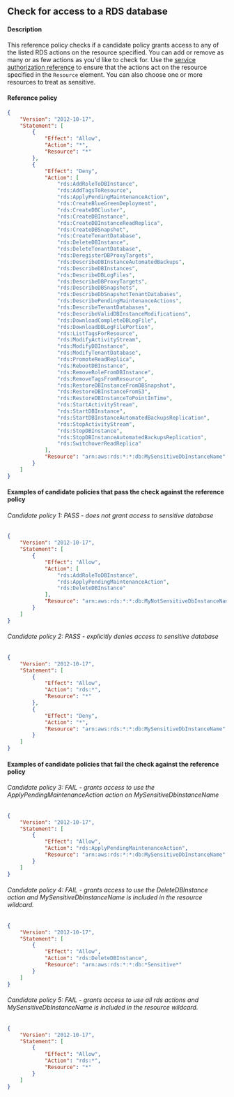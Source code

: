## Check for access to a RDS database

#### Description

This reference policy checks if a candidate policy grants access to any of the listed RDS actions on the resource specified. You can add or remove as many or as few actions as you'd like to check for. Use the [service authorization reference](https://docs.aws.amazon.com/service-authorization/latest/reference/reference_policies_actions-resources-contextkeys.html) to ensure that the actions act on the resource specified in the ```Resource``` element.  You can also choose one or more resources to treat as sensitive.


#### Reference policy
```json
{
    "Version": "2012-10-17",
    "Statement": [
        {
            "Effect": "Allow",
            "Action": "*",
            "Resource": "*"
        },
        {
            "Effect": "Deny",
            "Action": [
                "rds:AddRoleToDBInstance",
                "rds:AddTagsToResource",
                "rds:ApplyPendingMaintenanceAction",
                "rds:CreateBlueGreenDeployment",
                "rds:CreateDBCluster",
                "rds:CreateDBInstance",
                "rds:CreateDBInstanceReadReplica",
                "rds:CreateDBSnapshot",
                "rds:CreateTenantDatabase",
                "rds:DeleteDBInstance",
                "rds:DeleteTenantDatabase",
                "rds:DeregisterDBProxyTargets",
                "rds:DescribeDBInstanceAutomatedBackups",
                "rds:DescribeDBInstances",
                "rds:DescribeDBLogFiles",
                "rds:DescribeDBProxyTargets",
                "rds:DescribeDBSnapshots",
                "rds:DescribeDbSnapshotTenantDatabases",
                "rds:DescribePendingMaintenanceActions",
                "rds:DescribeTenantDatabases",
                "rds:DescribeValidDBInstanceModifications",
                "rds:DownloadCompleteDBLogFile",
                "rds:DownloadDBLogFilePortion",
                "rds:ListTagsForResource",
                "rds:ModifyActivityStream",
                "rds:ModifyDBInstance",
                "rds:ModifyTenantDatabase",
                "rds:PromoteReadReplica",
                "rds:RebootDBInstance",
                "rds:RemoveRoleFromDBInstance",
                "rds:RemoveTagsFromResource",
                "rds:RestoreDBInstanceFromDBSnapshot",
                "rds:RestoreDBInstanceFromS3",
                "rds:RestoreDBInstanceToPointInTime",
                "rds:StartActivityStream",
                "rds:StartDBInstance",
                "rds:StartDBInstanceAutomatedBackupsReplication",
                "rds:StopActivityStream",
                "rds:StopDBInstance",
                "rds:StopDBInstanceAutomatedBackupsReplication",
                "rds:SwitchoverReadReplica"
            ],
            "Resource": "arn:aws:rds:*:*:db:MySensitiveDbInstanceName"
        }
    ]
}
```

#### Examples of candidate policies that pass the check against the reference policy

###### Candidate policy 1: PASS - does not grant access to sensitive database
```json
{
	"Version": "2012-10-17",
	"Statement": [
		{
			"Effect": "Allow",
			"Action": [
				"rds:AddRoleToDBInstance",
				"rds:ApplyPendingMaintenanceAction",
				"rds:DeleteDBInstance"
			],
			"Resource": "arn:aws:rds:*:*:db:MyNotSensitiveDbInstanceName"
		}
	]
}
```

###### Candidate policy 2: PASS - explicitly denies access to sensitive database
```json
{
	"Version": "2012-10-17",
	"Statement": [
		{
			"Effect": "Allow",
			"Action": "rds:*",
			"Resource": "*"
		}, 
		{
			"Effect": "Deny",
			"Action": "*",
			"Resource": "arn:aws:rds:*:*:db:MySensitiveDbInstanceName"
		}
	]
}
```

#### Examples of candidate policies that fail the check against the reference policy

###### Candidate policy 3: FAIL - grants access to use the ApplyPendingMaintenanceAction action on MySensitiveDbInstanceName
```json
{
	"Version": "2012-10-17",
	"Statement": [
		{
			"Effect": "Allow",
			"Action": "rds:ApplyPendingMaintenanceAction",
			"Resource": "arn:aws:rds:*:*:db:MySensitiveDbInstanceName"
		}
	]
}
```

###### Candidate policy 4: FAIL - grants access to use the DeleteDBInstance action and MySensitiveDbInstanceName is included in the resource wildcard.
```json
{
	"Version": "2012-10-17",
	"Statement": [
		{
			"Effect": "Allow",
			"Action": "rds:DeleteDBInstance",
			"Resource": "arn:aws:rds:*:*:db:*Sensitive*"
		}
	]
}
```

###### Candidate policy 5: FAIL - grants access to use all rds actions and MySensitiveDbInstanceName is included in the resource wildcard.
```json
{
	"Version": "2012-10-17",
	"Statement": [
		{
			"Effect": "Allow",
			"Action": "rds:*",
			"Resource": "*"
		}
	]
}
```
